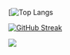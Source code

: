 [![Top Langs](https://github-readme-stats.vercel.app/api/top-langs/?username=jshilling4&layout=compact&theme=vision-friendly-dark)

[![GitHub Streak](http://github-readme-streak-stats.herokuapp.com?user=jshilling4&theme=dark&background=000000)](https://git.io/streak-stats)

![](https://komarev.com/ghpvc/?username=jshilling4&color=brightgreen)
